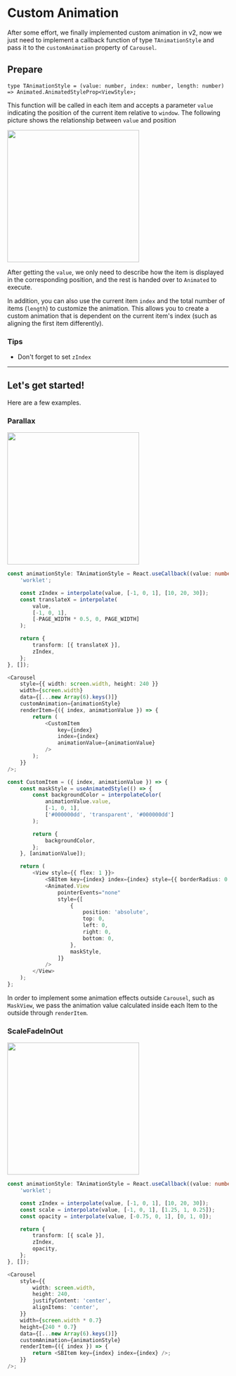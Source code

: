 # Custom Animation

After some effort, we finally implemented custom animation in v2, now we just need to implement a callback function of type `TAnimationStyle` and pass it to the `customAnimation` property of `Carousel`.

## Prepare

```
type TAnimationStyle = (value: number, index: number, length: number) => Animated.AnimatedStyleProp<ViewStyle>;
```

This function will be called in each item and accepts a parameter `value` indicating the position of the current item relative to `window`. The following picture shows the relationship between `value` and position

<img src="././../assets/custom-animation-sketch.png" width="300"/>

After getting the `value`, we only need to describe how the item is displayed in the corresponding position, and the rest is handed over to `Animated` to execute.

In addition, you can also use the current item `index` and the total number of items (`length`) to customize the animation. This allows you to create a custom animation that is dependent on the current item's index (such as aligning the first item differently).

### Tips

-   Don't forget to set `zIndex`

---

## Let's get started!

Here are a few examples.

### Parallax

<a href="../exampleExpo/src/advanced-parallax/index.tsx">
    <img src="././../assets/advanced-parallax.gif" width="300"/>  
</a>

```ts
const animationStyle: TAnimationStyle = React.useCallback((value: number) => {
    'worklet';

    const zIndex = interpolate(value, [-1, 0, 1], [10, 20, 30]);
    const translateX = interpolate(
        value,
        [-1, 0, 1],
        [-PAGE_WIDTH * 0.5, 0, PAGE_WIDTH]
    );

    return {
        transform: [{ translateX }],
        zIndex,
    };
}, []);

<Carousel
    style={{ width: screen.width, height: 240 }}
    width={screen.width}
    data={[...new Array(6).keys()]}
    customAnimation={animationStyle}
    renderItem={({ index, animationValue }) => {
        return (
            <CustomItem
                key={index}
                index={index}
                animationValue={animationValue}
            />
        );
    }}
/>;

const CustomItem = ({ index, animationValue }) => {
    const maskStyle = useAnimatedStyle(() => {
        const backgroundColor = interpolateColor(
            animationValue.value,
            [-1, 0, 1],
            ['#000000dd', 'transparent', '#000000dd']
        );

        return {
            backgroundColor,
        };
    }, [animationValue]);

    return (
        <View style={{ flex: 1 }}>
            <SBItem key={index} index={index} style={{ borderRadius: 0 }} />
            <Animated.View
                pointerEvents="none"
                style={[
                    {
                        position: 'absolute',
                        top: 0,
                        left: 0,
                        right: 0,
                        bottom: 0,
                    },
                    maskStyle,
                ]}
            />
        </View>
    );
};
```

In order to implement some animation effects outside `Carousel`, such as `MaskView`, we pass the animation value calculated inside each Item to the outside through `renderItem`.

### ScaleFadeInOut

<a href="../exampleExpo/src/scale-fade-in-out/index.tsx">
    <img src="././../assets/scale-fade-in-out.gif" width="300"/>  
</a>

```ts
const animationStyle: TAnimationStyle = React.useCallback((value: number) => {
    'worklet';

    const zIndex = interpolate(value, [-1, 0, 1], [10, 20, 30]);
    const scale = interpolate(value, [-1, 0, 1], [1.25, 1, 0.25]);
    const opacity = interpolate(value, [-0.75, 0, 1], [0, 1, 0]);

    return {
        transform: [{ scale }],
        zIndex,
        opacity,
    };
}, []);

<Carousel
    style={{
        width: screen.width,
        height: 240,
        justifyContent: 'center',
        alignItems: 'center',
    }}
    width={screen.width * 0.7}
    height={240 * 0.7}
    data={[...new Array(6).keys()]}
    customAnimation={animationStyle}
    renderItem={({ index }) => {
        return <SBItem key={index} index={index} />;
    }}
/>;
```
